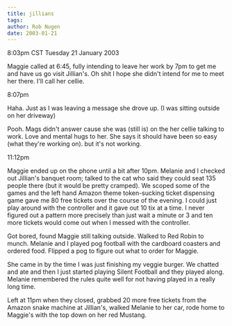 ```yaml
---
title: jillians
tags: 
author: Rob Nugen
date: 2003-01-21
---
```


<p class=date>8:03pm CST Tuesday 21 January 2003</p>

<p>Maggie called at 6:45, fully intending to leave her work by 7pm to
get me and have us go visit Jillian's.  Oh shit I hope she didn't
intend for me to meet her there. I'll call her cellie.</p>

<p class=date>8:07pm</p>

<p>Haha.  Just as I was leaving a message she drove up.  (I was
sitting outside on her driveway)</p>

<p>Pooh.  Mags didn't answer cause she was (still is) on the her
cellie talking to work.  Love and mental hugs to her.  She says it
should have been so easy (what they're working on).  but it's not
working.</p>

<p class=date>11:12pm</p>

<p>Maggie ended up on the phone until a bit after 10pm.  Melanie and I
checked out Jillian's banquet room; talked to the cat who said they
could seat 135 people there (but it would be pretty cramped).  We
scoped some of the games and the left hand Amazon theme token-sucking
ticket dispensing game gave me 80 free tickets over the course of the
evening.  I could just play around with the controller and it gave out
10 tix at a time.  I never figured out a pattern more precisely than
just wait a minute or 3 and ten more tickets would come out when I
messed with the controller.</p>

<p>Got bored, found Maggie still talking outside.  Walked to Red Robin
to munch.  Melanie and I played pog football with the cardboard
coasters and ordered food.  Flipped a pog to figure out what to order
for Maggie.</p>

<p>She came in by the time I was just finishing my veggie burger.  We
chatted and ate and then I just started playing Silent Football and
they played along.  Melanie remembered the rules quite well for not
having played in a really long time.</p>

<p>Left at 11pm when they closed, grabbed 20 more free tickets from
the Amazon snake machine at Jillian's, walked Melanie to her car, rode
home to Maggie's with the top down on her red Mustang.</p>
